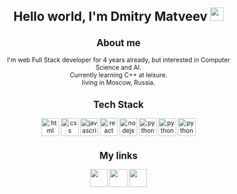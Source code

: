 <div align="center">
<h1>Hello world, I'm Dmitry Matveev <img src="https://github.com/abdoachhoubi/abdoachhoubi/blob/main/gifs/Hi.gif" width="30"></h1>
<h2>About me</h2>
I'm web Full Stack developer for 4 years already, but interested in Computer Science and AI.</br>
Currently learning C++ at leisure.</br>
living in Moscow, Russia.
<h2>Tech Stack</h2>
<a margin="10" href="https://developer.mozilla.org/en-US/docs/Web/HTML" target="_blank"><img margin="10px" height="40" src="https://github.com/abdoachhoubi/abdoachhoubi/blob/main/svgs/html.svg" alt="html"></a>
<a margin="10" href="https://developer.mozilla.org/en-US/docs/Web/CSS" target="_blank"><img margin="10px" height="40" src="https://github.com/abdoachhoubi/abdoachhoubi/blob/main/svgs/css.svg" alt="css"></a>
<a margin="10" href="https://developer.mozilla.org/en-US/docs/Web/JavaScript" target="_blank"><img margin="10px" height="40" src="https://github.com/abdoachhoubi/abdoachhoubi/blob/main/svgs/javascript.svg" alt="javascript"></a>
<a margin="10" href="https://reactjs.org" target="_blank"><img margin="10px" height="40" src="https://github.com/abdoachhoubi/abdoachhoubi/blob/main/svgs/react.svg" alt="react"></a>
<a margin="10" href="https://nodejs.org" target="_blank"><img margin="10px" height="40" src="https://github.com/abdoachhoubi/abdoachhoubi/blob/main/svgs/nodejs.svg" alt="nodejs"></a>
<a margin="10" href="https://www.python.org" target="_blank"> <img margin="10px" height="40" src="https://www.python.org/static/img/python-logo.png" alt="python"></a>
<a margin="10" href="https://www.djangoproject.com/" target="_blank"> <img margin="10px" height="40" src="https://static.djangoproject.com/img/icon-touch.e4872c4da341.png" alt="python"></a>
<img margin="10px" height="40" src="https://www.pngkit.com/png/detail/534-5342172_c-language-course-c-logo.png" alt="python">
<br/>

<h2>My links</h2>
<a href="https://vk.com/kalibdune" target="_blank"><img src="https://vk.company/static/corp_redesign/img/vk.svg" width="40px"></a>
<a href="https://t.me/kalibdune" target="_blank"><img src="https://telegram.org/img/favicon-32x32.png" width="40px"></a>
<a href="mailto:kalibdune@yandex.ru" target="_blank"><img src="https://seeklogo.com/images/Y/yandex-mail-logo-0EB68B8C5F-seeklogo.com.png" width="40px"></a>
</div>
